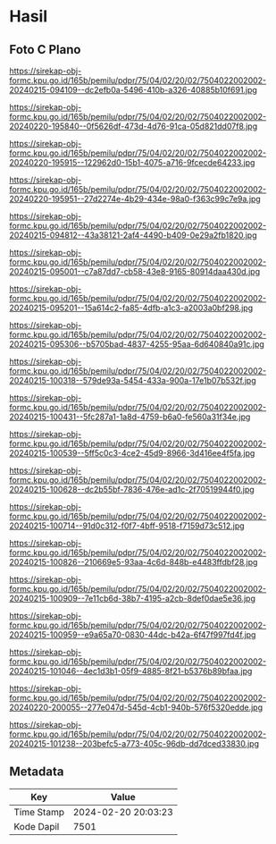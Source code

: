 # Hasil

## Foto C Plano

https://sirekap-obj-formc.kpu.go.id/165b/pemilu/pdpr/75/04/02/20/02/7504022002002-20240215-094109--dc2efb0a-5496-410b-a326-40885b10f691.jpg

https://sirekap-obj-formc.kpu.go.id/165b/pemilu/pdpr/75/04/02/20/02/7504022002002-20240220-195840--0f5626df-473d-4d76-91ca-05d821dd07f8.jpg

https://sirekap-obj-formc.kpu.go.id/165b/pemilu/pdpr/75/04/02/20/02/7504022002002-20240220-195915--122962d0-15b1-4075-a716-9fcecde64233.jpg

https://sirekap-obj-formc.kpu.go.id/165b/pemilu/pdpr/75/04/02/20/02/7504022002002-20240220-195951--27d2274e-4b29-434e-98a0-f363c99c7e9a.jpg

https://sirekap-obj-formc.kpu.go.id/165b/pemilu/pdpr/75/04/02/20/02/7504022002002-20240215-094812--43a38121-2af4-4490-b409-0e29a2fb1820.jpg

https://sirekap-obj-formc.kpu.go.id/165b/pemilu/pdpr/75/04/02/20/02/7504022002002-20240215-095001--c7a87dd7-cb58-43e8-9165-80914daa430d.jpg

https://sirekap-obj-formc.kpu.go.id/165b/pemilu/pdpr/75/04/02/20/02/7504022002002-20240215-095201--15a614c2-fa85-4dfb-a1c3-a2003a0bf298.jpg

https://sirekap-obj-formc.kpu.go.id/165b/pemilu/pdpr/75/04/02/20/02/7504022002002-20240215-095306--b5705bad-4837-4255-95aa-6d640840a91c.jpg

https://sirekap-obj-formc.kpu.go.id/165b/pemilu/pdpr/75/04/02/20/02/7504022002002-20240215-100318--579de93a-5454-433a-900a-17e1b07b532f.jpg

https://sirekap-obj-formc.kpu.go.id/165b/pemilu/pdpr/75/04/02/20/02/7504022002002-20240215-100431--5fc287a1-1a8d-4759-b6a0-fe560a31f34e.jpg

https://sirekap-obj-formc.kpu.go.id/165b/pemilu/pdpr/75/04/02/20/02/7504022002002-20240215-100539--5ff5c0c3-4ce2-45d9-8966-3d416ee4f5fa.jpg

https://sirekap-obj-formc.kpu.go.id/165b/pemilu/pdpr/75/04/02/20/02/7504022002002-20240215-100628--dc2b55bf-7836-476e-ad1c-2f70519944f0.jpg

https://sirekap-obj-formc.kpu.go.id/165b/pemilu/pdpr/75/04/02/20/02/7504022002002-20240215-100714--91d0c312-f0f7-4bff-9518-f7159d73c512.jpg

https://sirekap-obj-formc.kpu.go.id/165b/pemilu/pdpr/75/04/02/20/02/7504022002002-20240215-100826--210669e5-93aa-4c6d-848b-e4483ffdbf28.jpg

https://sirekap-obj-formc.kpu.go.id/165b/pemilu/pdpr/75/04/02/20/02/7504022002002-20240215-100909--7e11cb6d-38b7-4195-a2cb-8def0dae5e36.jpg

https://sirekap-obj-formc.kpu.go.id/165b/pemilu/pdpr/75/04/02/20/02/7504022002002-20240215-100959--e9a65a70-0830-44dc-b42a-6f47f997fd4f.jpg

https://sirekap-obj-formc.kpu.go.id/165b/pemilu/pdpr/75/04/02/20/02/7504022002002-20240215-101046--4ec1d3b1-05f9-4885-8f21-b5376b89bfaa.jpg

https://sirekap-obj-formc.kpu.go.id/165b/pemilu/pdpr/75/04/02/20/02/7504022002002-20240220-200055--277e047d-545d-4cb1-940b-576f5320edde.jpg

https://sirekap-obj-formc.kpu.go.id/165b/pemilu/pdpr/75/04/02/20/02/7504022002002-20240215-101238--203befc5-a773-405c-96db-dd7dced33830.jpg


## Metadata

| Key        | Value               |
| ---------- | ------------------- |
| Time Stamp | 2024-02-20 20:03:23 |
| Kode Dapil | 7501                |



